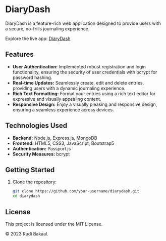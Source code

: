 # DiaryDash

DiaryDash is a feature-rich web application designed to provide users with a secure, no-frills journaling experience. 

Explore the live app: [DiaryDash](https://diarydash.glitch.me/)

## Features

- **User Authentication:** Implemented robust registration and login functionality, ensuring the security of user credentials with bcrypt for password hashing.
- **Real-time Updates:** Seamlessly create, edit and delete entries, providing users with a dynamic journaling experience.
- **Rich Text Formatting:** Format your entries using a rich text editor for expressive and visually appealing content.
- **Responsive Design:** Enjoy a visually pleasing and responsive design, ensuring a seamless experience across devices.

## Technologies Used

- **Backend:** Node.js, Express.js, MongoDB
- **Frontend:** HTML5, CSS3, JavaScript, Bootstrap5
- **Authentication:** Passport.js
- **Security Measures:** bcrypt

## Getting Started

1. Clone the repository:

   ```bash
   git clone https://github.com/your-username/diarydash.git
   cd diarydash

## License
This project is licensed under the MIT License. 

© 2023 Rudi Bakaal. 

   
